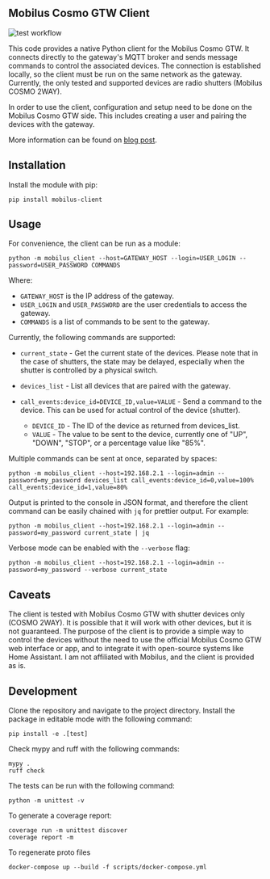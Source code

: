 ## Mobilus Cosmo GTW Client

![test workflow](https://github.com/zpieslak/mobilus-client/actions/workflows/test.yml/badge.svg)

This code provides a native Python client for the Mobilus Cosmo GTW. It connects directly to the gateway's MQTT broker and sends message commands to control the associated devices. The connection is established locally, so the client must be run on the same network as the gateway. Currently, the only tested and supported devices are radio shutters (Mobilus COSMO 2WAY).

In order to use the client, configuration and setup need to be done on the Mobilus Cosmo GTW side. This includes creating a user and pairing the devices with the gateway.

More information can be found on [blog post](https://codegyver.com/2024/09/22/mobilus-cosmo-gtw-reverse-engineering-a-radio-shutter-device/).

## Installation

Install the module with pip:

    pip install mobilus-client

## Usage

For convenience, the client can be run as a module:

    python -m mobilus_client --host=GATEWAY_HOST --login=USER_LOGIN --password=USER_PASSWORD COMMANDS

Where:

* `GATEWAY_HOST` is the IP address of the gateway.
* `USER_LOGIN` and `USER_PASSWORD` are the user credentials to access the gateway.
* `COMMANDS` is a list of commands to be sent to the gateway.

Currently, the following commands are supported:

* `current_state` - Get the current state of the devices. Please note that in the case of shutters, the state may be delayed, especially when the shutter is controlled by a physical switch.

* `devices_list` - List all devices that are paired with the gateway.

* `call_events:device_id=DEVICE_ID,value=VALUE` - Send a command to the device. This can be used for actual control of the device (shutter).

    * `DEVICE_ID` - The ID of the device as returned from devices_list.
    * `VALUE` - The value to be sent to the device, currently one of "UP", "DOWN", "STOP", or a percentage value like "85%".

Multiple commands can be sent at once, separated by spaces:

    python -m mobilus_client --host=192.168.2.1 --login=admin --password=my_password devices_list call_events:device_id=0,value=100% call_events:device_id=1,value=80%

Output is printed to the console in JSON format, and therefore the client command can be easily chained with `jq` for prettier output. For example:

    python -m mobilus_client --host=192.168.2.1 --login=admin --password=my_password current_state | jq

Verbose mode can be enabled with the `--verbose` flag:

    python -m mobilus_client --host=192.168.2.1 --login=admin --password=my_password --verbose current_state

## Caveats

The client is tested with Mobilus Cosmo GTW with shutter devices only (COSMO 2WAY). It is possible that it will work with other devices, but it is not guaranteed. The purpose of the client is to provide a simple way to control the devices without the need to use the official Mobilus Cosmo GTW web interface or app, and to integrate it with open-source systems like Home Assistant. I am not affiliated with Mobilus, and the client is provided as is.

## Development

Clone the repository and navigate to the project directory.
Install the package in editable mode with the following command:

    pip install -e .[test]

Check mypy and ruff with the following commands:

    mypy .
    ruff check

The tests can be run with the following command:

    python -m unittest -v

To generate a coverage report:

    coverage run -m unittest discover
    coverage report -m

To regenerate proto files

    docker-compose up --build -f scripts/docker-compose.yml
